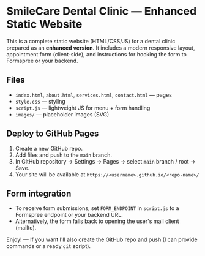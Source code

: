 # SmileCare Dental Clinic — Enhanced Static Website

This is a complete static website (HTML/CSS/JS) for a dental clinic prepared as an **enhanced version**.
It includes a modern responsive layout, appointment form (client-side), and instructions for hooking the form to Formspree or your backend.

## Files
- `index.html`, `about.html`, `services.html`, `contact.html` — pages
- `style.css` — styling
- `script.js` — lightweight JS for menu + form handling
- `images/` — placeholder images (SVG)

## Deploy to GitHub Pages
1. Create a new GitHub repo.
2. Add files and push to the `main` branch.
3. In GitHub repository → Settings → Pages → select `main` branch / root → Save.
4. Your site will be available at `https://<username>.github.io/<repo-name>/`

## Form integration
- To receive form submissions, set `FORM_ENDPOINT` in `script.js` to a Formspree endpoint or your backend URL.
- Alternatively, the form falls back to opening the user's mail client (mailto).

Enjoy! — If you want I'll also create the GitHub repo and push (I can provide commands or a ready `git` script).
